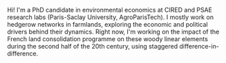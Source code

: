 Hi! I'm a PhD candidate in environmental economics at CIRED and PSAE research labs (Paris-Saclay University, AgroParisTech). I mostly work on hedgerow networks in farmlands, exploring the economic and political drivers behind their dynamics. Right now, I'm working on the impact of the French land consolidation programme on these woody linear elements during the second half of the 20th century, using staggered difference-in-difference.

<!--
**v-cocco/v-cocco** is a ✨ _special_ ✨ repository because its `README.md` (this file) appears on your GitHub profile.

Here are some ideas to get you started:

- 🔭 I’m currently working on ...
- 🌱 I’m currently learning ...
- 👯 I’m looking to collaborate on ...
- 🤔 I’m looking for help with ...
- 💬 Ask me about ...
- 📫 How to reach me: ...
- 😄 Pronouns: ...
- ⚡ Fun fact: ...
-->
